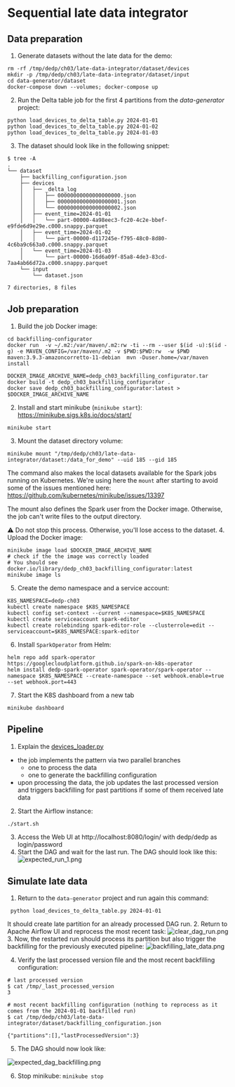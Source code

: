 # Sequential late data integrator
## Data preparation
1. Generate datasets without the late data for the demo:
```
rm -rf /tmp/dedp/ch03/late-data-integrator/dataset/devices
mkdir -p /tmp/dedp/ch03/late-data-integrator/dataset/input
cd data-generator/dataset
docker-compose down --volumes; docker-compose up
```
2. Run the Delta table job for the first 4 partitions from the _data-generator_ project:
```
python load_devices_to_delta_table.py 2024-01-01
python load_devices_to_delta_table.py 2024-01-02
python load_devices_to_delta_table.py 2024-01-03
```
3. The dataset should look like in the following snippet:
```
$ tree -A
.
└── dataset
    ├── backfilling_configuration.json
    ├── devices
    │   ├── _delta_log
    │   │   ├── 00000000000000000000.json
    │   │   ├── 00000000000000000001.json
    │   │   └── 00000000000000000002.json
    │   ├── event_time=2024-01-01
    │   │   └── part-00000-4a98eec3-fc20-4c2e-bbef-e9fde6d9e29e.c000.snappy.parquet
    │   ├── event_time=2024-01-02
    │   │   └── part-00000-d117245e-f795-48c0-8d80-4c6ba9c663a0.c000.snappy.parquet
    │   └── event_time=2024-01-03
    │       └── part-00000-16d6a09f-85a8-4de3-83cd-7aa4ab66d72a.c000.snappy.parquet
    └── input
        └── dataset.json

7 directories, 8 files
```

## Job preparation
1. Build the job Docker image:
```
cd backfilling-configurator
docker run  -v ~/.m2:/var/maven/.m2:rw -ti --rm --user $(id -u):$(id -g) -e MAVEN_CONFIG=/var/maven/.m2 -v $PWD:$PWD:rw  -w $PWD maven:3.9.3-amazoncorretto-11-debian  mvn -Duser.home=/var/maven install

DOCKER_IMAGE_ARCHIVE_NAME=dedp_ch03_backfilling_configurator.tar
docker build -t dedp_ch03_backfilling_configurator .
docker save dedp_ch03_backfilling_configurator:latest > $DOCKER_IMAGE_ARCHIVE_NAME
```
2. Install and start minikube (`minikube start`): https://minikube.sigs.k8s.io/docs/start/
```
minikube start
```

3. Mount the dataset directory volume:
```
minikube mount "/tmp/dedp/ch03/late-data-integrator/dataset:/data_for_demo" --uid 185 --gid 185
```
The command also makes the local datasets available for the Spark jobs running on Kubernetes. We're using here the 
`mount` after starting to avoid some of the issues mentioned here: https://github.com/kubernetes/minikube/issues/13397

The mount also defines the Spark user from the Docker image. Otherwise, the job can't write files to the output directory.

⚠️ Do not stop this process. Otherwise, you'll lose access to the dataset.
4. Upload the Docker image:
```
minikube image load $DOCKER_IMAGE_ARCHIVE_NAME
# check if the the image was correctly loaded
# You should see docker.io/library/dedp_ch03_backfilling_configurator:latest
minikube image ls
```
5. Create the demo namespace and a service account: 
```
K8S_NAMESPACE=dedp-ch03
kubectl create namespace $K8S_NAMESPACE
kubectl config set-context --current --namespace=$K8S_NAMESPACE
kubectl create serviceaccount spark-editor
kubectl create rolebinding spark-editor-role --clusterrole=edit --serviceaccount=$K8S_NAMESPACE:spark-editor
```
6. Install `SparkOperator` from Helm:
```
helm repo add spark-operator https://googlecloudplatform.github.io/spark-on-k8s-operator
helm install dedp-spark-operator spark-operator/spark-operator --namespace $K8S_NAMESPACE --create-namespace --set webhook.enable=true --set webhook.port=443
```
7. Start the K8S dashboard from a new tab 
```
minikube dashboard
``` 

## Pipeline
1. Explain the [devices_loader.py](airflow%2Fdags%2Fdevices_loader.py)
* the job implements the pattern via two parallel branches
  * one to process the data
  * one to generate the backfilling configuration
* upon processing the data, the job updates the last processed version and triggers backfilling for past partitions
  if some of them received late data
2. Start the Airflow instance:
```
./start.sh
```
3. Access the Web UI at http://localhost:8080/login/ with dedp/dedp as login/password
4. Start the DAG and wait for the last run. The DAG should look like this:
![expected_run_1.png](assets%2Fexpected_run_1.png)

## Simulate late data
1. Return to the `data-generator` project and run again this command:
```
 python load_devices_to_delta_table.py 2024-01-01
```
It should create late partition for an already processed DAG run.
2. Return to Apache Airflow UI and reprocess the most recent task:
![clear_dag_run.png](assets%2Fclear_dag_run.png)
3. Now, the restarted run should process its partition but also trigger the backfilling for the 
previously executed pipeline:
![backfilling_late_data.png](assets%2Fbackfilling_late_data.png)

4. Verify the last processed version file and the most recent backfilling configuration:
```
# last processed version
$ cat /tmp/_last_processed_version
3

# most recent backfilling configuration (nothing to reprocess as it comes from the 2024-01-01 backfilled run)
$ cat /tmp/dedp/ch03/late-data-integrator/dataset/backfilling_configuration.json

{"partitions":[],"lastProcessedVersion":3}
```

5. The DAG should now look like:

![expected_dag_backfilling.png](assets%2Fexpected_dag_backfilling.png)

6. Stop minikube: `minikube stop`
